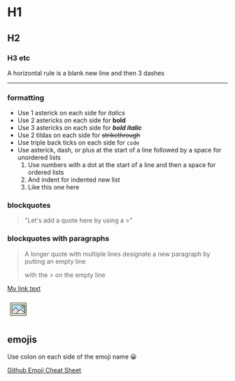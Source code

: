 # H1
## H2
### H3 etc

A horizontal rule is a blank new line and then 3 dashes

---

### formatting
* Use 1 asterick on each side for *italics*
* Use 2 astericks on each side for **bold**
* Use 3 astericks on each side for ***bold italic***
* Use 2 tildas on each side for ~~strikethrough~~
* Use triple back ticks on each side for ```code```
* Use asterick, dash, or plus at the start of a line followed by a space for unordered lists
    1. Use numbers with a dot at the start of a line and then a space for ordered lists
    1. And indent for indented new list
    1. Like this one here

### blockquotes
> "Let's add a quote here by using a >"

### blockquotes with paragraphs
> A longer quote
> with multiple lines
> designate a new paragraph by putting an empty line
>
> with the > on the empty line

[My link text](www.mylink.org "My title text.")

<!-- This is the normal way to do images but if the size sucks then just use an image tag with alt and width/height
![Alt text](./images/image-icon.jpg "Title text")
-->

<img src="./images/image-icon.jpg" alt="image icon" width="50">

## emojis
Use colon on each side of the emoji name :grinning:

[Github Emoji Cheat Sheet](https://github.com/ikatyang/emoji-cheat-sheet/blob/master/README.md)
